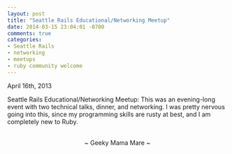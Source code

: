 ```yaml
---
layout: post
title: "Seattle Rails Educational/Networking Meetup"
date: 2014-03-15 23:04:01 -0700
comments: true
categories:
- Seattle Rails
- networking
- meetups
- ruby community welcome
---
```

April 16th, 2013

Seattle Rails Educational/Networking Meetup:  This was an evening-long event with two technical talks, dinner, and networking.  I was pretty nervous going into this, since my programming skills are rusty at best, and I am completely new to Ruby.

<br>
<center>~ Geeky Mama Mare ~</center>
